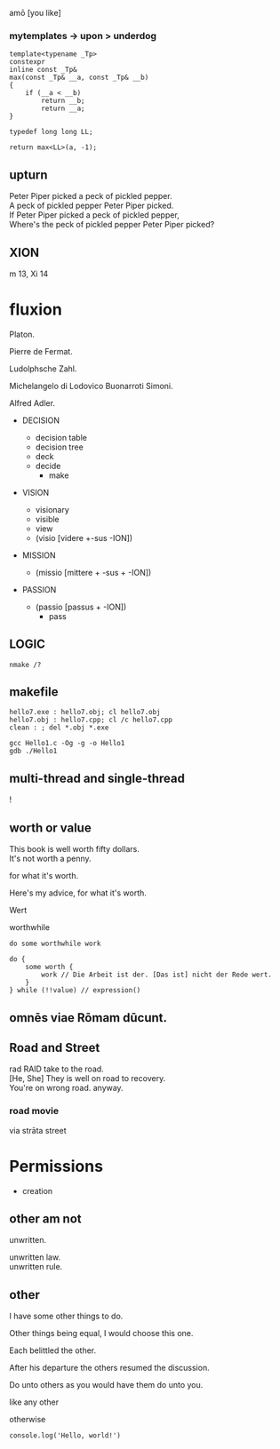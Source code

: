 amō [you like]

### mytemplates -> upon > underdog

```
template<typename _Tp>
constexpr
inline const _Tp&
max(const _Tp& __a, const _Tp& __b)
{
	if (__a < __b)
 		return __b;
      	return __a;
}

typedef long long LL;

return max<LL>(a, -1);
```

upturn
---------------

Peter Piper picked a peck of pickled pepper.\
A peck of pickled pepper Peter Piper picked.\
If Peter Piper picked a peck of pickled pepper,\
Where's the peck of pickled pepper Peter Piper picked?

## XION
m 13, Xi 14

# fluxion

Platon.

Pierre de Fermat.

Ludolphsche Zahl.

Michelangelo di Lodovico Buonarroti Simoni.

Alfred Adler.

* DECISION
  - decision table
  - decision tree
  - deck
  - decide
      - make

* VISION
  - visionary
  - visible
  - view
  - (visio [videre +-sus -ION])

* MISSION
  - (missio [mittere + -sus + -ION])

* PASSION
  - (passio [passus + -ION])
      - pass

LOGIC
---------------

```
nmake /?
```

makefile <sample>
---------------
```
hello7.exe : hello7.obj; cl hello7.obj
hello7.obj : hello7.cpp; cl /c hello7.cpp
clean : ; del *.obj *.exe
```
  
```
gcc Hello1.c -Og -g -o Hello1
gdb ./Hello1
```

multi-thread and single-thread
---------------

!

worth or value
---------------
This book is well worth fifty dollars.\
It's not worth  a penny.

for what  it's worth.

Here's my advice, for what it's worth.

Wert

worthwhile
```
do some worthwhile work

do {
    some worth {
        work // Die Arbeit ist der. [Das ist] nicht der Rede wert.
    }
} while (!!value) // expression()
```

## omnēs viae Rōmam dūcunt.

## Road and Street

rad RAID
take to the road.\
[He, She] They is well on road to recovery.\
You're on wrong road.
anyway.

### road movie 
via strāta   street

# Permissions

- creation

other am not
---------------

unwritten.

unwritten law. <br>
unwritten rule. <br>

other
---------------
I have some other things to do.

Other things being equal, I would choose this one.

Each belittled the other.

After his departure the others resumed the discussion.

Do unto others as you would have them do unto you.

like any other

otherwise


```
console.log('Hello, world!')
```
